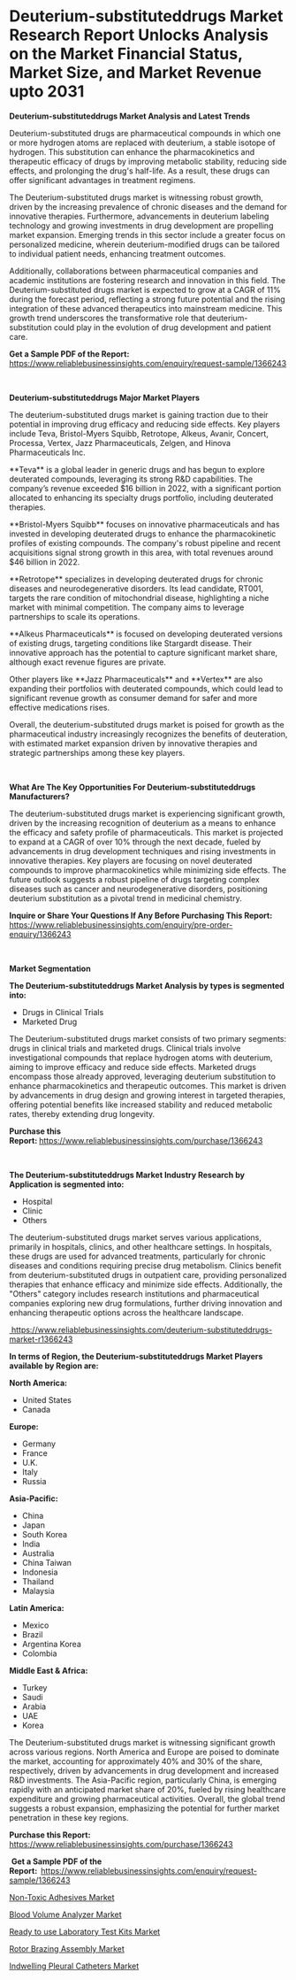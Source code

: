 <p><h1>Deuterium-substituteddrugs Market Research Report Unlocks Analysis on the Market Financial Status, Market Size, and Market Revenue upto 2031</h1></p><p><strong>Deuterium-substituteddrugs Market Analysis and Latest Trends</strong></p>
<p><p>Deuterium-substituted drugs are pharmaceutical compounds in which one or more hydrogen atoms are replaced with deuterium, a stable isotope of hydrogen. This substitution can enhance the pharmacokinetics and therapeutic efficacy of drugs by improving metabolic stability, reducing side effects, and prolonging the drug's half-life. As a result, these drugs can offer significant advantages in treatment regimens.</p><p>The Deuterium-substituted drugs market is witnessing robust growth, driven by the increasing prevalence of chronic diseases and the demand for innovative therapies. Furthermore, advancements in deuterium labeling technology and growing investments in drug development are propelling market expansion. Emerging trends in this sector include a greater focus on personalized medicine, wherein deuterium-modified drugs can be tailored to individual patient needs, enhancing treatment outcomes.</p><p>Additionally, collaborations between pharmaceutical companies and academic institutions are fostering research and innovation in this field. The Deuterium-substituted drugs market is expected to grow at a CAGR of 11% during the forecast period, reflecting a strong future potential and the rising integration of these advanced therapeutics into mainstream medicine. This growth trend underscores the transformative role that deuterium-substitution could play in the evolution of drug development and patient care.</p></p>
<p><strong>Get a Sample PDF of the Report:&nbsp;</strong> <a href="https://www.reliablebusinessinsights.com/enquiry/request-sample/1366243?utm_campaign=1873&utm_medium=2&utm_source=Github&utm_content=ia&utm_term=06122024&utm_id=deuterium-substituteddrugs">https://www.reliablebusinessinsights.com/enquiry/request-sample/1366243</a></p>
<p>&nbsp;</p>
<p><strong>Deuterium-substituteddrugs Major Market Players</strong></p>
<p><p>The deuterium-substituted drugs market is gaining traction due to their potential in improving drug efficacy and reducing side effects. Key players include Teva, Bristol-Myers Squibb, Retrotope, Alkeus, Avanir, Concert, Processa, Vertex, Jazz Pharmaceuticals, Zelgen, and Hinova Pharmaceuticals Inc.</p><p>**Teva** is a global leader in generic drugs and has begun to explore deuterated compounds, leveraging its strong R&D capabilities. The company’s revenue exceeded $16 billion in 2022, with a significant portion allocated to enhancing its specialty drugs portfolio, including deuterated therapies.</p><p>**Bristol-Myers Squibb** focuses on innovative pharmaceuticals and has invested in developing deuterated drugs to enhance the pharmacokinetic profiles of existing compounds. The company's robust pipeline and recent acquisitions signal strong growth in this area, with total revenues around $46 billion in 2022.</p><p>**Retrotope** specializes in developing deuterated drugs for chronic diseases and neurodegenerative disorders. Its lead candidate, RT001, targets the rare condition of mitochondrial disease, highlighting a niche market with minimal competition. The company aims to leverage partnerships to scale its operations.</p><p>**Alkeus Pharmaceuticals** is focused on developing deuterated versions of existing drugs, targeting conditions like Stargardt disease. Their innovative approach has the potential to capture significant market share, although exact revenue figures are private.</p><p>Other players like **Jazz Pharmaceuticals** and **Vertex** are also expanding their portfolios with deuterated compounds, which could lead to significant revenue growth as consumer demand for safer and more effective medications rises.</p><p>Overall, the deuterium-substituted drugs market is poised for growth as the pharmaceutical industry increasingly recognizes the benefits of deuteration, with estimated market expansion driven by innovative therapies and strategic partnerships among these key players.</p></p>
<p>&nbsp;</p>
<p><strong>What Are The Key Opportunities For Deuterium-substituteddrugs Manufacturers?</strong></p>
<p><p>The deuterium-substituted drugs market is experiencing significant growth, driven by the increasing recognition of deuterium as a means to enhance the efficacy and safety profile of pharmaceuticals. This market is projected to expand at a CAGR of over 10% through the next decade, fueled by advancements in drug development techniques and rising investments in innovative therapies. Key players are focusing on novel deuterated compounds to improve pharmacokinetics while minimizing side effects. The future outlook suggests a robust pipeline of drugs targeting complex diseases such as cancer and neurodegenerative disorders, positioning deuterium substitution as a pivotal trend in medicinal chemistry.</p></p>
<p><strong>Inquire or Share Your Questions If Any Before Purchasing This Report:</strong> <a href="https://www.reliablebusinessinsights.com/enquiry/pre-order-enquiry/1366243?utm_campaign=1873&utm_medium=2&utm_source=Github&utm_content=ia&utm_term=06122024&utm_id=deuterium-substituteddrugs">https://www.reliablebusinessinsights.com/enquiry/pre-order-enquiry/1366243</a></p>
<p>&nbsp;</p>
<p><strong>Market Segmentation</strong></p>
<p><strong>The Deuterium-substituteddrugs Market Analysis by types is segmented into:</strong></p>
<p><ul><li>Drugs in Clinical Trials</li><li>Marketed Drug</li></ul></p>
<p><p>The Deuterium-substituted drugs market consists of two primary segments: drugs in clinical trials and marketed drugs. Clinical trials involve investigational compounds that replace hydrogen atoms with deuterium, aiming to improve efficacy and reduce side effects. Marketed drugs encompass those already approved, leveraging deuterium substitution to enhance pharmacokinetics and therapeutic outcomes. This market is driven by advancements in drug design and growing interest in targeted therapies, offering potential benefits like increased stability and reduced metabolic rates, thereby extending drug longevity.</p></p>
<p><strong>Purchase this Report:&nbsp;</strong><a href="https://www.reliablebusinessinsights.com/purchase/1366243?utm_campaign=1873&utm_medium=2&utm_source=Github&utm_content=ia&utm_term=06122024&utm_id=deuterium-substituteddrugs">https://www.reliablebusinessinsights.com/purchase/1366243</a></p>
<p>&nbsp;</p>
<p><strong>The Deuterium-substituteddrugs Market Industry Research by Application is segmented into:</strong></p>
<p><ul><li>Hospital</li><li>Clinic</li><li>Others</li></ul></p>
<p><p>The deuterium-substituted drugs market serves various applications, primarily in hospitals, clinics, and other healthcare settings. In hospitals, these drugs are used for advanced treatments, particularly for chronic diseases and conditions requiring precise drug metabolism. Clinics benefit from deuterium-substituted drugs in outpatient care, providing personalized therapies that enhance efficacy and minimize side effects. Additionally, the "Others" category includes research institutions and pharmaceutical companies exploring new drug formulations, further driving innovation and enhancing therapeutic options across the healthcare landscape.</p></p>
<p><a href="https://www.reliablebusinessinsights.com/deuterium-substituteddrugs-market-r1366243?utm_campaign=1873&utm_medium=2&utm_source=Github&utm_content=ia&utm_term=06122024&utm_id=deuterium-substituteddrugs">&nbsp;https://www.reliablebusinessinsights.com/deuterium-substituteddrugs-market-r1366243</a></p>
<p><strong>In terms of Region, the Deuterium-substituteddrugs Market Players available by Region are:</strong></p>
<p>
    <p> <strong> North America: </strong>
        <ul>
            <li>United States</li>
            <li>Canada</li>
        </ul>
        </p> 
    <p> <strong> Europe: </strong>
        <ul>
            <li>Germany</li>
            <li>France</li>
            <li>U.K.</li>
            <li>Italy</li>
            <li>Russia</li>
        </ul>
        </p> 
    <p> <strong> Asia-Pacific: </strong>
        <ul>
            <li>China</li>
            <li>Japan</li>
            <li>South Korea</li>
            <li>India</li>
            <li>Australia</li>
            <li>China Taiwan</li>
            <li>Indonesia</li>
            <li>Thailand</li>
            <li>Malaysia</li>
        </ul>
        </p> 
    <p> <strong> Latin America: </strong>
        <ul>
            <li>Mexico</li>
            <li>Brazil</li>
            <li>Argentina Korea</li>
            <li>Colombia</li>
        </ul>
        </p> 
    <p> <strong> Middle East & Africa: </strong>
        <ul>
            <li>Turkey</li>
            <li>Saudi</li>
            <li>Arabia</li>
            <li>UAE</li>
            <li>Korea</li>
        </ul>
    </p>
    </p>
<p><p>The Deuterium-substituted drugs market is witnessing significant growth across various regions. North America and Europe are poised to dominate the market, accounting for approximately 40% and 30% of the share, respectively, driven by advancements in drug development and increased R&D investments. The Asia-Pacific region, particularly China, is emerging rapidly with an anticipated market share of 20%, fueled by rising healthcare expenditure and growing pharmaceutical activities. Overall, the global trend suggests a robust expansion, emphasizing the potential for further market penetration in these key regions.</p></p>
<p><strong>Purchase this Report: </strong><a href="https://www.reliablebusinessinsights.com/purchase/1366243?utm_campaign=1873&utm_medium=2&utm_source=Github&utm_content=ia&utm_term=06122024&utm_id=deuterium-substituteddrugs">https://www.reliablebusinessinsights.com/purchase/1366243</a></p>
<p>&nbsp;<strong>Get a Sample PDF of the Report:&nbsp;&nbsp;</strong><a href="https://www.reliablebusinessinsights.com/enquiry/request-sample/1366243?utm_campaign=1873&utm_medium=2&utm_source=Github&utm_content=ia&utm_term=06122024&utm_id=deuterium-substituteddrugs">https://www.reliablebusinessinsights.com/enquiry/request-sample/1366243</a></p>
<p><strong></strong></p>
<p><p><a href="https://issuu.com/reportprime-2/docs/non-toxic-adhesives-market-size-2030.pptx?utm_campaign=1873&utm_medium=2&utm_source=Github&utm_content=ia&utm_term=06122024&utm_id=deuterium-substituteddrugs">Non-Toxic Adhesives Market</a></p><p><a href="https://www.linkedin.com/pulse/blood-volume-analyzer-market-study-offers-insightful-analysis-id0yf?utm_campaign=1873&utm_medium=2&utm_source=Github&utm_content=ia&utm_term=06122024&utm_id=deuterium-substituteddrugs">Blood Volume Analyzer Market</a></p><p><a href="https://www.linkedin.com/pulse/outlook-ready-use-laboratory-test-kits-market-2024-2031-uqxie?utm_campaign=1873&utm_medium=2&utm_source=Github&utm_content=ia&utm_term=06122024&utm_id=deuterium-substituteddrugs">Ready to use Laboratory Test Kits Market</a></p><p><a href="https://issuu.com/reportprime-2/docs/rotor-brazing-assembly-market-size-2030.pptx?utm_campaign=1873&utm_medium=2&utm_source=Github&utm_content=ia&utm_term=06122024&utm_id=deuterium-substituteddrugs">Rotor Brazing Assembly Market</a></p><p><a href="https://www.linkedin.com/pulse/resilient-growth-expected-global-indwelling-pleural-catheters-74wfe?utm_campaign=1873&utm_medium=2&utm_source=Github&utm_content=ia&utm_term=06122024&utm_id=deuterium-substituteddrugs">Indwelling Pleural Catheters Market</a></p></p>